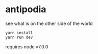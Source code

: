 # antipodia
see what is on the other side of the world

```
yarn install
yarn run dev
```
requires node v7.0.0

